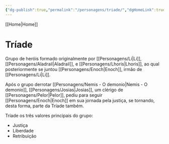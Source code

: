 ```yaml
---
{"dg-publish":true,"permalink":"/personagens/triade/","dgHomeLink":true,"dgPassFrontmatter":false,"dgShowBacklinks":true,"dgShowLocalGraph":true}
---
```



[[Home|Home]] 
# Tríade
Grupo de heróis formado originalmente por [[Personagens/Li|Li]], [[Personagens/Aladrail|Aladrail]], e [[Personagens/Lhoris|Lhoris]], ao qual posteriormente se juntou [[Personagens/Enoch|Enoch]], irmão de [[Personagens/Li|Li]].

Após o grupo derrotar [[Personagens/Nemis - O demonio|Nemis - O demonio]], [[Personagens/Josias|Josias]], um clérigo de [[Personagens/Pelor|Pelor]], pediu para seguir [[Personagens/Enoch|Enoch]] em sua jornada pela justiça, se tornando, desta forma, parte da Tríade também.

Tríade os três valores principais do grupo:
- Justiça
- Liberdade
- Retribuição

